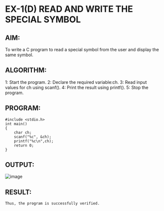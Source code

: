 # EX-1(D)    READ AND WRITE THE SPECIAL SYMBOL

## AIM:
To write a C program to read a special symbol from the user and display the same symbol.

## ALGORITHM:

 1: Start the program.
 2: Declare the required variable:ch.
 3: Read input values for ch using scanf().
 4: Print the result using printf().
 5: Stop the program.

## PROGRAM:
```
#include <stdio.h>
int main()
{
    char ch;
    scanf("%c", &ch);
    printf("%c\n",ch);
    return 0;
}
```

## OUTPUT:
![image](https://github.com/Yuvaranithulasingam/EX-01-Id/assets/121418522/ae5fa73d-7d51-4e94-9882-ac46f790b81c)

## RESULT:
    Thus, the program is successfully verified.
